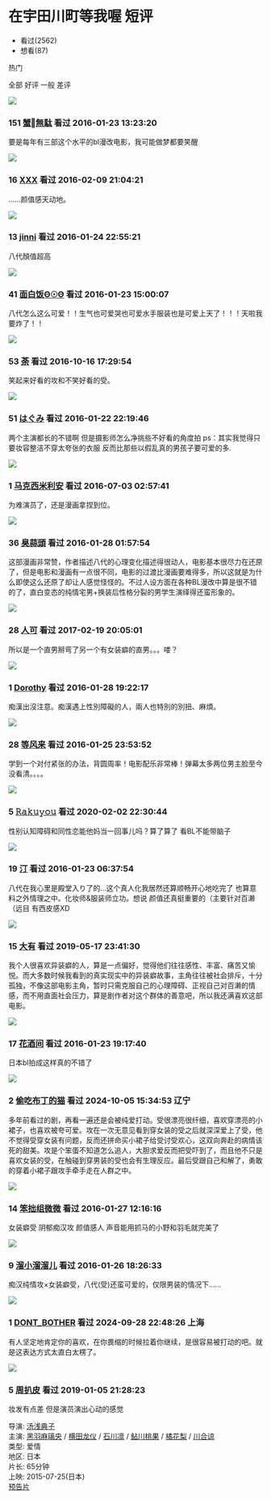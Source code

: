 # 在宇田川町等我喔 短评

- 看过(2562)
- 想看(87)

热门

全部 好评 一般 差评

![](https://img1.doubanio.com/icon/u1416196-469.jpg)
### 151 [蟹‖無駄](https://www.douban.com/people/RAGEANDLOVE/) 看过 2016-01-23 13:23:20
要是每年有三部这个水平的bl漫改电影，我可能做梦都要笑醒

![](https://img3.doubanio.com/icon/u52371871-2.jpg)
### 16 [XXX](https://www.douban.com/people/52371871/) 看过 2016-02-09 21:04:21
……颜值感天动地。

![](https://img2.doubanio.com/icon/u3929859-1.jpg)
### 13 [jinni](https://www.douban.com/people/3929859/) 看过 2016-01-24 22:55:21
八代顏值超高

![](https://img9.doubanio.com/icon/u3588758-505.jpg)
### 41 [面白饭Θ☉Θ](https://www.douban.com/people/mielmoth/) 看过 2016-01-23 15:00:07
八代怎么这么可爱！！生气也可爱哭也可爱水手服装也是可爱上天了！！！天啦我要炸了！！

![](https://img9.doubanio.com/icon/u14649140-155.jpg)
### 53 [荼](https://www.douban.com/people/staywhoyouare/) 看过 2016-10-16 17:29:54
笑起来好看的攻和不笑好看的受。

![](https://img3.doubanio.com/icon/u46035519-12.jpg)
### 51 [はぐみ](https://www.douban.com/people/Alice.P/) 看过 2016-01-22 22:19:46
两个主演都长的不错啊 但是摄影师怎么净挑些不好看的角度拍 ps：其实我觉得只要妆容整洁不穿太夸张的衣服 反而比那些以假乱真的男孩子要可爱的多.

![](https://img1.doubanio.com/icon/u1344235-28.jpg)
### 1 [马克西米利安](https://www.douban.com/people/ISRAFEL/) 看过 2016-07-03 02:57:41
为难演员了，还是漫画拿捏到位。 

![](https://img3.doubanio.com/icon/u53379708-2.jpg)
### 36 [臭蒜頭](https://www.douban.com/people/53379708/) 看过 2016-01-28 01:57:54
这部漫画非常赞，作者描述八代的心理变化描述得很动人，电影基本很尽力在还原了，但是电影和漫画有一点很不同，电影的过渡比漫画要难得多，所以这就是为什么即使这么还原了却让人感觉怪怪的。不过人设方面在各种BL漫改中算是很不错的了，直白变态的纯情宅男+换装后性格分裂的男学生演绎得还蛮形象的。

![](https://img1.doubanio.com/icon/u45040150-60.jpg)
### 28 [人可](https://www.douban.com/people/htb/) 看过 2017-02-19 20:05:01
所以是一个直男掰弯了另一个有女装癖的直男。。。喽？

![](https://img3.doubanio.com/icon/u1236300-3.jpg)
### 1 [Dorothy](https://www.douban.com/people/szeman/) 看过 2016-01-28 19:22:17
痴漢出沒注意。痴漢遇上性別障礙的人，兩人也特別的別扭、麻煩。

![](https://img2.doubanio.com/icon/u62388997-11.jpg)
### 28 [等风来](https://www.douban.com/people/dddong23/) 看过 2016-01-25 23:53:52
学到一个对付紧张的办法，背圆周率！电影配乐非常棒！弹幕太多两位男主脸至今没看清。。。。

![](https://img9.doubanio.com/icon/u62386259-76.jpg)
### 5 [𝚁𝚊𝚔𝚞𝚢𝚘𝚞](https://www.douban.com/people/foreverGJC8023/) 看过 2020-02-02 22:30:44
性别认知障碍和同性恋能他妈当一回事儿吗？算了算了 看BL不能带脑子

![](https://img1.doubanio.com/icon/u40974431-178.jpg)
### 19 [汀](https://www.douban.com/people/parkxiahky/) 看过 2016-01-23 06:37:54
八代在我心里是殿堂入り了的…这个真人化我居然还算顺畅开心地吃完了 也算意料之外情理之中。化妆师&服装师立功。想说 颜值还真挺重要的（主要针对百濑（远目 有西皮感XD

![](https://img1.doubanio.com/icon/u172400856-9.jpg)
### 15 [大有](https://www.douban.com/people/172400856/) 看过 2019-05-17 23:41:30
我个人很喜欢异装癖的人，算是一点偏好，觉得他们往往感性、丰富、痛苦又愉悦。而大多数时候我看到的真实现实中的异装癖故事，主角往往被社会排斥，十分孤独，不像这部电影主角，暂时只需克服自己的心理障碍、正视自己对百濑的情感，而不用直面社会压力，算是剧作者对这个群体的善意吧，所以我还满喜欢这部电影。

![](https://img1.doubanio.com/icon/u44532870-19.jpg)
### 17 [花酒间](https://www.douban.com/people/44532870/) 看过 2016-01-23 19:17:40
日本bl拍成这样真的不错了

![](https://img9.doubanio.com/icon/u159067584-4.jpg)
### 2 [偷吃布丁的猫](https://www.douban.com/people/159067584/) 看过 2024-10-05 15:34:53 辽宁
多年前看过的剧，再看一遍还是会被纯爱打动。受很漂亮很纤细，喜欢穿漂亮的小裙子，也喜欢被夸可爱。攻在一次无意见看到穿女装的受之后就深深爱上了受，他不觉得受穿女装有问题，反而还拼命买小裙子给受讨受欢心，这双向奔赴的病情该死的甜美。攻是个笨蛋不知道怎么追人，大胆求爱反而把受吓到了，而且他不只是喜欢女装的受，在触碰到穿男装的受也会有生理反应。最后受跟自己和解了，勇敢的穿着小裙子跟攻手牵手走在人群之中。

![](https://img3.doubanio.com/icon/u92966403-3.jpg)
### 14 [笨拙组微微](https://www.douban.com/people/92966403/) 看过 2016-01-27 12:16:16
女装癖受 阴郁痴汉攻 颜值感人 声音能用抓马的小野和羽毛就完美了

![](https://img3.doubanio.com/icon/u3602762-3.jpg)
### 9 [溜小溜溜儿](https://www.douban.com/people/3602762/) 看过 2016-01-26 18:26:33
痴汉纯情攻×女装癖受，八代(受)还蛮可爱的，仅限男装的情况下……

![](https://img3.doubanio.com/icon/u61019177-7.jpg)
### 1 [DONT_BOTHER](https://www.douban.com/people/61019177/) 看过 2024-09-28 22:48:26 上海
有人坚定地肯定你的喜欢，在你畏缩的时候拉着你继续，是很容易被打动的吧。就是这表达方式太直白太楞了。

![](https://img3.doubanio.com/icon/u61967566-17.jpg)
### 5 [周扒皮](https://www.douban.com/people/61967566/) 看过 2019-01-05 21:28:23
妆发有点差 但是演员演出心动的感觉

导演: [汤浅典子](https://www.douban.com/personage/27493827/)  
主演: [黑羽麻璃央](https://www.douban.com/personage/27502629/) / [横田龙仪](https://www.douban.com/personage/27547191/) / [石川凛](https://www.douban.com/personage/27577766/) / [鲇川桃果](https://www.douban.com/personage/27577912/) / [橘花梨](https://www.douban.com/personage/27577913/) / [川合谅](https://www.douban.com/personage/27577914/)  
类型: 爱情  
地区: 日本  
片长: 65分钟  
上映: 2015-07-25(日本)  
[预告片](https://movie.douban.com/trailer/177992/#content)  
